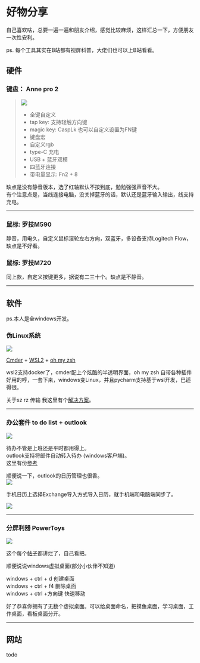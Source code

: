 # 好物分享  

自己喜欢啥，总要一遍一遍和朋友介绍，感觉比较麻烦，这样汇总一下，方便朋友一次性安利。  

ps. 每个工具其实在B站都有视屏科普，大佬们也可以上B站看看。  

## 硬件  

### 键盘： Anne pro 2 

> ![](..\images\7485616-613aa34804300a06.png)  
> * 全键自定义  
> * tap key: 支持轻触方向键  
> * magic key: CaspLk 也可以自定义设置为FN键  
> * 键盘宏  
> * 自定义rgb  
> * type-C 充电  
> * USB + 蓝牙双模  
> * 四蓝牙连接  
> * 带电量显示: Fn2 + 8 

缺点是没有静音版本，选了红轴默认不按到底，勉勉强强声音不大。  
有个注意点是，当线连接电脑，没关掉蓝牙的话，默认还是蓝牙输入输出，线支持充电。  

---  

### 鼠标: 罗技M590 

静音，用电久，自定义鼠标滚轮左右方向，双蓝牙，多设备支持Logitech Flow，缺点是不好看。  

### 鼠标: 罗技M720  

同上款，自定义按键更多，据说有二三十个。缺点是不静音。  

---  

## 软件  

ps.本人是全windows开发。  


### 伪Linux系统  

![](..\images\7485616-94e6346565a71066.png)  

[Cmder](https://www.jianshu.com/p/83e0453a4242) + [WSL2](https://www.jianshu.com/p/908fb231fcce)  + [oh my zsh](https://www.jianshu.com/p/7454e05b8a48)  

wsl2支持docker了，cmder配上个炫酷的半透明界面，oh my zsh 自带各种插件好用的哼，一套下来，windows变Linux，并且pycharm支持基于wsl开发，巴适得很。  

关于sz rz 传输 我这里有个[解决方案](https://www.jianshu.com/p/ed603e6c409c)。  

---  

### 办公套件 to do list + outlook 

![](..\images\7485616-8d6eaf1c3fb44e50.png)  


待办不管是上班还是平时都用得上。  
outlook支持将邮件自动转入待办 (windows客户端)。  
这里有份[参考](https://www.jianshu.com/p/2074ffd4adb5)  

顺便说一下，outlook的日历管理也很香。  
![](..\images\7485616-0c2705adbc3438ab.png)  

手机日历上选择Exchange导入方式导入日历，就手机端和电脑端同步了。  

![](..\images\7485616-8163ab6c88aa35c3.png)  


---  

### 分屏利器 PowerToys  

![](..\images\7485616-431fa74a9c310ff1.png)  

这个每个[帖子](https://zhuanlan.zhihu.com/p/166292161)都讲烂了，自己看把。  

顺便说说windows虚拟桌面(部分小伙伴不知道)  

windows + ctrl + d 创建桌面  
windows + ctrl + f4 删除桌面  
windows + ctrl +方向键 快速移动  

好了恭喜你拥有了无数个虚拟桌面。可以给桌面命名，把摸鱼桌面，学习桌面，工作桌面，看板桌面分开。  

---  

## 网站  

todo  